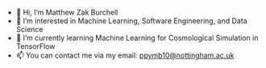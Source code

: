 - 👋 Hi, I’m Matthew Zak Burchell
- 👀 I’m interested in Machine Learning, Software Engineering, and Data Science
- 🌱 I’m currently learning Machine Learning for Cosmological Simulation in TensorFlow
- 📫 You can contact me via my email: ppymb10@nottingham.ac.uk

<!---
MZBurchell/MZBurchell is a ✨ special ✨ repository because its `README.md` (this file) appears on your GitHub profile.
You can click the Preview link to take a look at your changes.
--->
